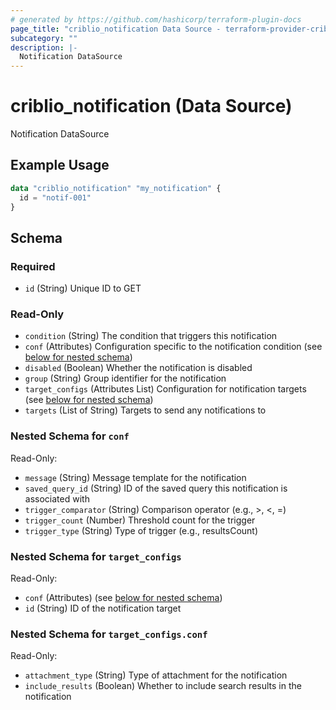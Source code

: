 ```yaml
---
# generated by https://github.com/hashicorp/terraform-plugin-docs
page_title: "criblio_notification Data Source - terraform-provider-criblio"
subcategory: ""
description: |-
  Notification DataSource
---
```


# criblio_notification (Data Source)

Notification DataSource

## Example Usage

```terraform
data "criblio_notification" "my_notification" {
  id = "notif-001"
}
```

<!-- schema generated by tfplugindocs -->
## Schema

### Required

- `id` (String) Unique ID to GET

### Read-Only

- `condition` (String) The condition that triggers this notification
- `conf` (Attributes) Configuration specific to the notification condition (see [below for nested schema](#nestedatt--conf))
- `disabled` (Boolean) Whether the notification is disabled
- `group` (String) Group identifier for the notification
- `target_configs` (Attributes List) Configuration for notification targets (see [below for nested schema](#nestedatt--target_configs))
- `targets` (List of String) Targets to send any notifications to

<a id="nestedatt--conf"></a>
### Nested Schema for `conf`

Read-Only:

- `message` (String) Message template for the notification
- `saved_query_id` (String) ID of the saved query this notification is associated with
- `trigger_comparator` (String) Comparison operator (e.g., >, <, =)
- `trigger_count` (Number) Threshold count for the trigger
- `trigger_type` (String) Type of trigger (e.g., resultsCount)


<a id="nestedatt--target_configs"></a>
### Nested Schema for `target_configs`

Read-Only:

- `conf` (Attributes) (see [below for nested schema](#nestedatt--target_configs--conf))
- `id` (String) ID of the notification target

<a id="nestedatt--target_configs--conf"></a>
### Nested Schema for `target_configs.conf`

Read-Only:

- `attachment_type` (String) Type of attachment for the notification
- `include_results` (Boolean) Whether to include search results in the notification
